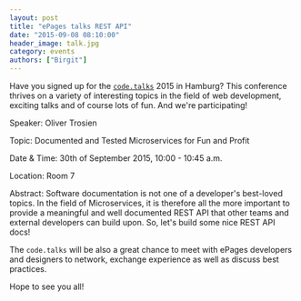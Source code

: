 ```yaml
---
layout: post
title: "ePages talks REST API"
date: "2015-09-08 08:10:00"
header_image: talk.jpg
category: events
authors: ["Birgit"]
---
```


Have you signed up for the [`code.talks`](https://www.codetalks.de/) 2015 in Hamburg?
This conference thrives on a variety of interesting topics in the field of web development, exciting talks and of course lots of fun.
And we're participating!

Speaker: Oliver Trosien

Topic: Documented and Tested Microservices for Fun and Profit

Date & Time: 30th of September 2015, 10:00 - 10:45 a.m.

Location: Room 7

Abstract: Software documentation is not one of a developer's best-loved topics.
In the field of Microservices, it is therefore all the more important to provide a meaningful and well documented REST API that other teams and external developers can build upon.
So, let's build some nice REST API docs!

The `code.talks` will be also a great chance to meet with ePages developers and designers to network, exchange experience as well as discuss best practices.

Hope to see you all!
